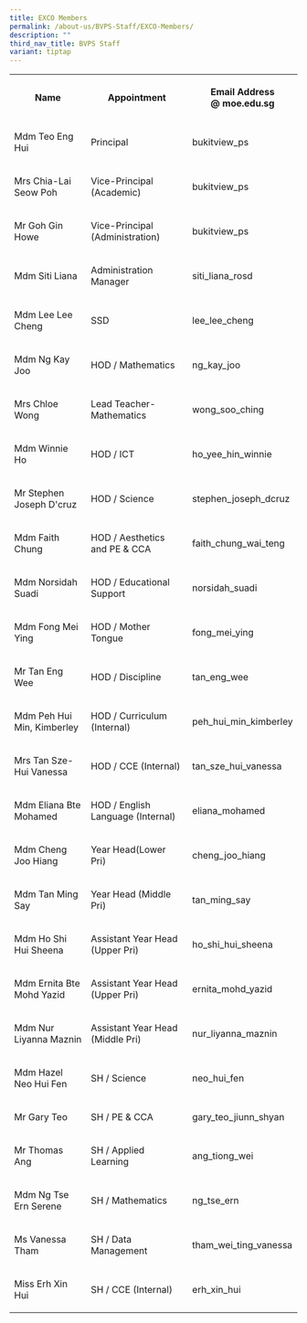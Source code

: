 ```yaml
---
title: EXCO Members
permalink: /about-us/BVPS-Staff/EXCO-Members/
description: ""
third_nav_title: BVPS Staff
variant: tiptap
---
```

<table style="minWidth: 75px">
<colgroup>
<col>
<col>
<col>
</colgroup>
<tbody>
<tr>
<th rowspan="1" colspan="1">
<p>Name</p>
</th>
<th rowspan="1" colspan="1">
<p>Appointment</p>
</th>
<th rowspan="1" colspan="1">
<p>Email Address
<br>@ moe.edu.sg</p>
</th>
</tr>
<tr>
<td rowspan="1" colspan="1">
<p>Mdm Teo Eng Hui
<br>
</p>
</td>
<td rowspan="1" colspan="1">
<p>Principal</p>
</td>
<td rowspan="1" colspan="1">
<p>bukitview_ps</p>
</td>
</tr>
<tr>
<td rowspan="1" colspan="1">
<p>Mrs Chia-Lai Seow Poh</p>
</td>
<td rowspan="1" colspan="1">
<p>Vice-Principal (Academic)</p>
</td>
<td rowspan="1" colspan="1">
<p>bukitview_ps</p>
</td>
</tr>
<tr>
<td rowspan="1" colspan="1">
<p>Mr Goh Gin Howe</p>
</td>
<td rowspan="1" colspan="1">
<p>Vice-Principal (Administration)</p>
</td>
<td rowspan="1" colspan="1">
<p>bukitview_ps</p>
</td>
</tr>
<tr>
<td rowspan="1" colspan="1">
<p>Mdm Siti Liana</p>
</td>
<td rowspan="1" colspan="1">
<p>Administration Manager</p>
</td>
<td rowspan="1" colspan="1">
<p>siti_liana_rosd
<br>
</p>
</td>
</tr>
<tr>
<td rowspan="1" colspan="1">
<p>Mdm Lee Lee Cheng</p>
</td>
<td rowspan="1" colspan="1">
<p>SSD</p>
</td>
<td rowspan="1" colspan="1">
<p>lee_lee_cheng</p>
</td>
</tr>
<tr>
<td rowspan="1" colspan="1">
<p>Mdm Ng Kay Joo</p>
</td>
<td rowspan="1" colspan="1">
<p>HOD / Mathematics</p>
</td>
<td rowspan="1" colspan="1">
<p>ng_kay_joo</p>
</td>
</tr>
<tr>
<td rowspan="1" colspan="1">
<p>Mrs Chloe Wong</p>
</td>
<td rowspan="1" colspan="1">
<p>Lead Teacher- Mathematics</p>
</td>
<td rowspan="1" colspan="1">
<p>wong_soo_ching</p>
</td>
</tr>
<tr>
<td rowspan="1" colspan="1">
<p>Mdm Winnie Ho
<br>
</p>
</td>
<td rowspan="1" colspan="1">
<p>HOD / ICT</p>
</td>
<td rowspan="1" colspan="1">
<p>ho_yee_hin_winnie</p>
</td>
</tr>
<tr>
<td rowspan="1" colspan="1">
<p>Mr Stephen Joseph D'cruz</p>
</td>
<td rowspan="1" colspan="1">
<p>HOD / Science</p>
</td>
<td rowspan="1" colspan="1">
<p>stephen_joseph_dcruz
<br>
</p>
</td>
</tr>
<tr>
<td rowspan="1" colspan="1">
<p>Mdm Faith Chung</p>
</td>
<td rowspan="1" colspan="1">
<p>HOD / Aesthetics and PE &amp; CCA</p>
</td>
<td rowspan="1" colspan="1">
<p>faith_chung_wai_teng</p>
</td>
</tr>
<tr>
<td rowspan="1" colspan="1">
<p>Mdm Norsidah Suadi
<br>
</p>
</td>
<td rowspan="1" colspan="1">
<p>HOD / Educational Support</p>
</td>
<td rowspan="1" colspan="1">
<p>norsidah_suadi
<br>
</p>
</td>
</tr>
<tr>
<td rowspan="1" colspan="1">
<p>Mdm Fong Mei Ying</p>
</td>
<td rowspan="1" colspan="1">
<p>HOD / Mother Tongue</p>
</td>
<td rowspan="1" colspan="1">
<p>fong_mei_ying</p>
</td>
</tr>
<tr>
<td rowspan="1" colspan="1">
<p>Mr Tan Eng Wee</p>
</td>
<td rowspan="1" colspan="1">
<p>HOD / Discipline</p>
</td>
<td rowspan="1" colspan="1">
<p>tan_eng_wee</p>
</td>
</tr>
<tr>
<td rowspan="1" colspan="1">
<p>Mdm Peh Hui Min, Kimberley</p>
</td>
<td rowspan="1" colspan="1">
<p>HOD / Curriculum (Internal)</p>
</td>
<td rowspan="1" colspan="1">
<p>peh_hui_min_kimberley</p>
</td>
</tr>
<tr>
<td rowspan="1" colspan="1">
<p>Mrs Tan Sze-Hui Vanessa</p>
</td>
<td rowspan="1" colspan="1">
<p>HOD / CCE (Internal)</p>
</td>
<td rowspan="1" colspan="1">
<p>tan_sze_hui_vanessa</p>
</td>
</tr>
<tr>
<td rowspan="1" colspan="1">
<p>Mdm Eliana Bte Mohamed</p>
</td>
<td rowspan="1" colspan="1">
<p>HOD / English Language (Internal)</p>
</td>
<td rowspan="1" colspan="1">
<p>eliana_mohamed</p>
</td>
</tr>
<tr>
<td rowspan="1" colspan="1">
<p>Mdm Cheng Joo Hiang</p>
</td>
<td rowspan="1" colspan="1">
<p>Year Head(Lower Pri)</p>
</td>
<td rowspan="1" colspan="1">
<p>cheng_joo_hiang</p>
</td>
</tr>
<tr>
<td rowspan="1" colspan="1">
<p>Mdm Tan Ming Say</p>
</td>
<td rowspan="1" colspan="1">
<p>Year Head (Middle Pri)
<br>
</p>
</td>
<td rowspan="1" colspan="1">
<p>tan_ming_say</p>
</td>
</tr>
<tr>
<td rowspan="1" colspan="1">
<p>Mdm Ho Shi Hui Sheena</p>
</td>
<td rowspan="1" colspan="1">
<p>Assistant Year Head (Upper Pri)</p>
</td>
<td rowspan="1" colspan="1">
<p>ho_shi_hui_sheena</p>
</td>
</tr>
<tr>
<td rowspan="1" colspan="1">
<p>Mdm Ernita Bte Mohd Yazid</p>
</td>
<td rowspan="1" colspan="1">
<p>Assistant Year Head (Upper Pri)</p>
</td>
<td rowspan="1" colspan="1">
<p>ernita_mohd_yazid</p>
</td>
</tr>
<tr>
<td rowspan="1" colspan="1">
<p>Mdm Nur Liyanna Maznin</p>
</td>
<td rowspan="1" colspan="1">
<p>Assistant Year Head (Middle Pri)</p>
</td>
<td rowspan="1" colspan="1">
<p>nur_liyanna_maznin</p>
</td>
</tr>
<tr>
<td rowspan="1" colspan="1">
<p>Mdm Hazel Neo Hui Fen</p>
</td>
<td rowspan="1" colspan="1">
<p>SH / Science</p>
</td>
<td rowspan="1" colspan="1">
<p>neo_hui_fen</p>
</td>
</tr>
<tr>
<td rowspan="1" colspan="1">
<p>Mr Gary Teo
<br>
</p>
</td>
<td rowspan="1" colspan="1">
<p>SH / PE &amp; CCA</p>
</td>
<td rowspan="1" colspan="1">
<p>gary_teo_jiunn_shyan</p>
</td>
</tr>
<tr>
<td rowspan="1" colspan="1">
<p>Mr Thomas Ang</p>
</td>
<td rowspan="1" colspan="1">
<p>SH / Applied Learning</p>
</td>
<td rowspan="1" colspan="1">
<p>ang_tiong_wei</p>
</td>
</tr>
<tr>
<td rowspan="1" colspan="1">
<p>Mdm Ng Tse Ern Serene</p>
</td>
<td rowspan="1" colspan="1">
<p>SH / Mathematics</p>
</td>
<td rowspan="1" colspan="1">
<p>ng_tse_ern</p>
</td>
</tr>
<tr>
<td rowspan="1" colspan="1">
<p>Ms Vanessa Tham</p>
</td>
<td rowspan="1" colspan="1">
<p>SH / Data Management</p>
</td>
<td rowspan="1" colspan="1">
<p>tham_wei_ting_vanessa</p>
</td>
</tr>
<tr>
<td rowspan="1" colspan="1">
<p>Miss Erh Xin Hui</p>
</td>
<td rowspan="1" colspan="1">
<p>SH / CCE (Internal)</p>
</td>
<td rowspan="1" colspan="1">
<p>erh_xin_hui</p>
</td>
</tr>
</tbody>
</table>
<p></p>